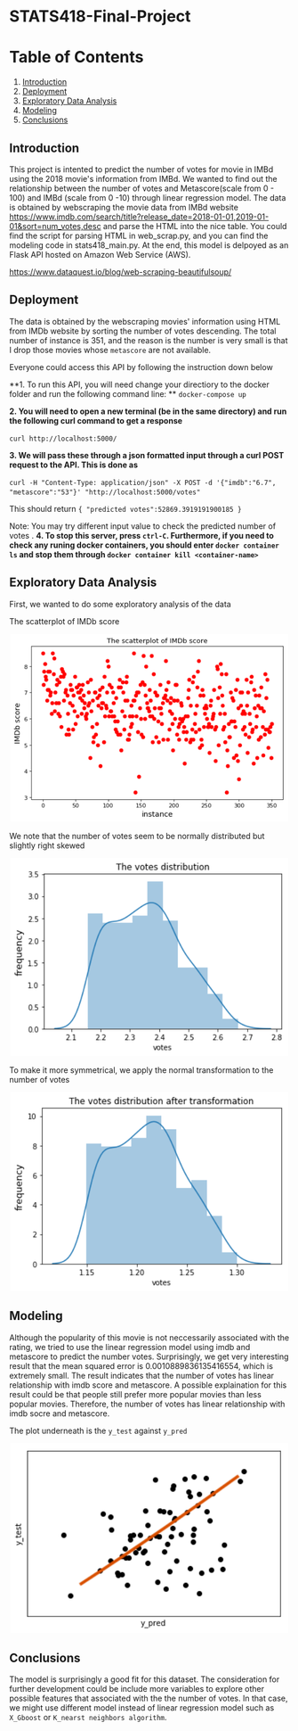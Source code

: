 # STATS418-Final-Project

# Table of Contents
1. [Introduction](README.md#Introduction)
2. [Deployment](README.md#Deployment)
3. [Exploratory Data Analysis](README.md#exploratory-data-analysis)
4. [Modeling](README.md#Modeling)
5. [Conclusions](README.md#Conclusions)

## Introduction

This project is intented to predict the number of votes for movie in IMBd using the 2018 movie's information from IMBd. We wanted to find out the relationship between the number of votes and Metascore(scale from 0 - 100) and IMBd (scale from 0 -10) through linear regression model. The data is obtained by webscraping the movie data from IMBd website https://www.imdb.com/search/title?release_date=2018-01-01,2019-01-01&sort=num_votes,desc and parse the HTML into the nice table. You could find the script for parsing HTML in web_scrap.py, and you can find the modeling code in stats418_main.py. At the end, this model is delpoyed as an Flask API hosted on Amazon Web Service (AWS). 

https://www.dataquest.io/blog/web-scraping-beautifulsoup/
## Deployment

The data is obtained by the webscraping movies' information using HTML from IMDb website by sorting the number of votes descending. The total number of instance is 351, and the reason is the number is very small is that I drop those movies whose `metascore` are not available. 

Everyone could access this API by following the instruction down below

**1. To run this API, you will need change your directiory to the docker folder and run the following command line: **
`docker-compose up`

**2. You will need to open a new terminal (be in the same directory) and run the following curl command to get a response**

`curl http://localhost:5000/`

**3. We will pass these through a json formatted input through a curl POST request to the API. This is done as**

`curl -H "Content-Type: application/json" -X POST -d '{"imdb":"6.7", "metascore":"53"}' "http://localhost:5000/votes"`

This should return 
`{
  "predicted votes":52869.3919191900185
}`

Note: You may try different input value to check the predicted number of votes .
**4. To stop this server, press `ctrl-C`. Furthermore, if you need to check any runing docker containers, you should enter `docker container ls` and stop them through `docker container kill <container-name>`**


## Exploratory Data Analysis
First, we wanted to do some exploratory analysis of the data

The scatterplot of IMDb score
<p align="center">
  <img src="./plot/1.png" width="500" />
</p>

We note that the number of votes seem to be normally distributed but slightly right skewed
<p align="center">
  <img src="./plot/2.png" width="500" />
</p>

To make it more symmetrical, we apply the normal transformation to the number of votes 
<p align="center">
  <img src="./plot/3.png" width="500" />
</p>

## Modeling 
Although the popularity of this movie is not neccessarily associated with the rating, we tried to use the linear regression model using imdb and metascore to predict the number votes. Surprisingly, we get very interesting result that the mean squared error is 0.0010889836135416554, which is extremely small. The result indicates that the number of votes has linear relationship with imdb score and metascore. A possible explaination for this result could be that people still prefer more popular movies than less popular movies. Therefore, the number of votes has linear relationship with imdb socre and metascore.

The plot underneath is the `y_test` against `y_pred`
<p align="center">
  <img src="./plot/4.png" width="500" />
</p>

## Conclusions
The model is surprisingly a good fit for this dataset. The consideration for further development could be include more variables to explore other possible features that associated with the the number of votes. In that case, we might use different model instead of linear regression model such as `X_Gboost` or `K_nearst neighbors algorithm`.
